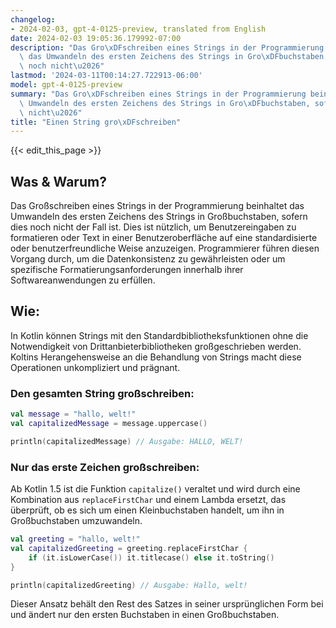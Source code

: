 ```yaml
---
changelog:
- 2024-02-03, gpt-4-0125-preview, translated from English
date: 2024-02-03 19:05:36.179992-07:00
description: "Das Gro\xDFschreiben eines Strings in der Programmierung beinhaltet\
  \ das Umwandeln des ersten Zeichens des Strings in Gro\xDFbuchstaben, sofern dies\
  \ noch nicht\u2026"
lastmod: '2024-03-11T00:14:27.722913-06:00'
model: gpt-4-0125-preview
summary: "Das Gro\xDFschreiben eines Strings in der Programmierung beinhaltet das\
  \ Umwandeln des ersten Zeichens des Strings in Gro\xDFbuchstaben, sofern dies noch\
  \ nicht\u2026"
title: "Einen String gro\xDFschreiben"
---
```


{{< edit_this_page >}}

## Was & Warum?

Das Großschreiben eines Strings in der Programmierung beinhaltet das Umwandeln des ersten Zeichens des Strings in Großbuchstaben, sofern dies noch nicht der Fall ist. Dies ist nützlich, um Benutzereingaben zu formatieren oder Text in einer Benutzeroberfläche auf eine standardisierte oder benutzerfreundliche Weise anzuzeigen. Programmierer führen diesen Vorgang durch, um die Datenkonsistenz zu gewährleisten oder um spezifische Formatierungsanforderungen innerhalb ihrer Softwareanwendungen zu erfüllen.

## Wie:

In Kotlin können Strings mit den Standardbibliotheksfunktionen ohne die Notwendigkeit von Drittanbieterbibliotheken großgeschrieben werden. Koltins Herangehensweise an die Behandlung von Strings macht diese Operationen unkompliziert und prägnant.

### Den gesamten String großschreiben:

```kotlin
val message = "hallo, welt!"
val capitalizedMessage = message.uppercase()

println(capitalizedMessage) // Ausgabe: HALLO, WELT!
```

### Nur das erste Zeichen großschreiben:

Ab Kotlin 1.5 ist die Funktion `capitalize()` veraltet und wird durch eine Kombination aus `replaceFirstChar` und einem Lambda ersetzt, das überprüft, ob es sich um einen Kleinbuchstaben handelt, um ihn in Großbuchstaben umzuwandeln.

```kotlin
val greeting = "hallo, welt!"
val capitalizedGreeting = greeting.replaceFirstChar {
    if (it.isLowerCase()) it.titlecase() else it.toString()
}

println(capitalizedGreeting) // Ausgabe: Hallo, welt!
```

Dieser Ansatz behält den Rest des Satzes in seiner ursprünglichen Form bei und ändert nur den ersten Buchstaben in einen Großbuchstaben.
